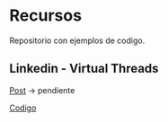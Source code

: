 # Recursos

Repositorio con ejemplos de codigo.

## Linkedin - Virtual Threads

[Post]() -> pendiente

[Codigo](/linkedin_virtual_threads/README.md)